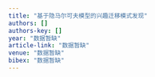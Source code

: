 ```yaml
---
title: "基于隐马尔可夫模型的兴趣迁移模式发现"
authors: []
authors-key: []
year: "数据暂缺"
article-link: "数据暂缺"
venue: "数据暂缺"
bibex: "数据暂缺"
---
```

